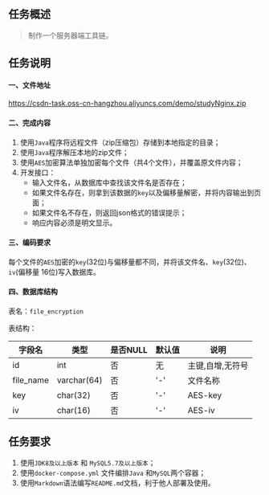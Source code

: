 ## 任务概述

> 制作一个服务器端工具链。

## 任务说明
#### 一、文件地址

https://csdn-task.oss-cn-hangzhou.aliyuncs.com/demo/studyNginx.zip

#### 二、完成内容

1. 使用`Java`程序将远程文件（zip压缩包）存储到本地指定的目录；
2. 使用`Java`程序解压本地的zip文件；
3. 使用`AES`加密算法单独加密每个文件（共4个文件），并覆盖原文件内容；
4. 开发接口：
    - 输入文件名，从数据库中查找该文件名是否存在；
    - 如果文件名存在，则拿到该数据的`key`以及偏移量解密，并将内容输出到页面；
    - 如果文件名不存在，则返回json格式的错误提示；
    - 响应内容必须是明文显示。
    
#### 三、编码要求
每个文件的`AES`加密的`key`(32位)与偏移量都不同，并将该文件名、`key`(32位)、`iv`(偏移量 16位)写入数据库。


#### 四、数据库结构

表名：`file_encryption`

表结构：

| 字段名 | 类型 | 是否NULL | 默认值 |说明|
| --- | --- | --- | --- | --- |
| id | int | 否 | 无 | 主键,自增,无符号 |
| file_name | varchar(64) | 否 | '-' | 文件名称 |
| key | char(32) | 否 | '-' | AES-key |
| iv | char(16) | 否 | '-' | AES-iv |


## 任务要求
1. 使用`JDK8及以上版本` 和 `MySQL5.7及以上版本`；
2. 使用`docker-compose.yml` 文件编排`Java` 和`MySQL`两个容器；
3. 使用`Markdown`语法编写`README.md`文档，利于他人部署及使用。
